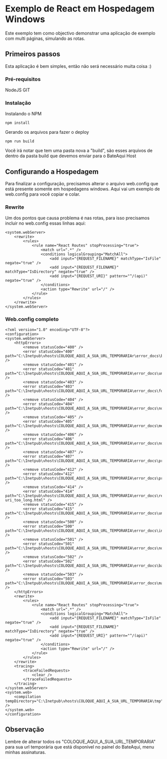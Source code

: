 # Exemplo de React em Hospedagem Windows

Este exemplo tem como objectivo demonstrar uma aplicação de exemplo com multi páginas, simulando as rotas.

## Primeiros passos

Esta aplicação é bem simples, então não será necessário muita coisa :)

### Pré-requisitos

NodeJS
GIT

### Instalação
Instalando o NPM

    npm install

Gerando os arquivos para fazer o deploy

    npm run build

Você irá notar que tem uma pasta nova a "build", são esses arquivos de dentro da pasta build que devemos enviar para o BateAqui Host

## Configurando a Hospedagem

Para finalizar a configuração, precisamos alterar o arquivo web.config que está presente somente em hospedagens windows.
Aqui vai um exemplo de web.config para você copiar e colar.

### Rewrite

Um dos pontos que causa problema é nas rotas, para isso precisamos incluir no web.config essas linhas aqui:

    <system.webServer>
        <rewrite>
            <rules>
                <rule name="React Routes" stopProcessing="true">
                    <match url=".*" />
                    <conditions logicalGrouping="MatchAll">
                        <add input="{REQUEST_FILENAME}" matchType="IsFile" negate="true" />
                        <add input="{REQUEST_FILENAME}" matchType="IsDirectory" negate="true" />
                        <add input="{REQUEST_URI}" pattern="^/(api)" negate="true" />
                    </conditions>
                    <action type="Rewrite" url="/" />
                </rule>
            </rules>
        </rewrite>
    </system.webServer>

### Web.config completo

    ﻿<?xml version="1.0" encoding="UTF-8"?>
    <configuration>
    <system.webServer>
        <httpErrors>
            <remove statusCode="400" />
            <error statusCode="400" path="C:\Inetpub\vhosts\COLOQUE_AQUI_A_SUA_URL_TEMPORARIAr\error_docs\bad_request.html" />
            <remove statusCode="401" />
            <error statusCode="401" path="C:\Inetpub\vhosts\COLOQUE_AQUI_A_SUA_URL_TEMPORARIA\error_docs\unauthorized.html" />
            <remove statusCode="403" />
            <error statusCode="403" path="C:\Inetpub\vhosts\COLOQUE_AQUI_A_SUA_URL_TEMPORARIA\error_docs\forbidden.html" />
            <remove statusCode="404" />
            <error statusCode="404" path="C:\Inetpub\vhosts\COLOQUE_AQUI_A_SUA_URL_TEMPORARIA\error_docs\not_found.html" />
            <remove statusCode="405" />
            <error statusCode="405" path="C:\Inetpub\vhosts\COLOQUE_AQUI_A_SUA_URL_TEMPORARIA\error_docs\method_not_allowed.html" />
            <remove statusCode="406" />
            <error statusCode="406" path="C:\Inetpub\vhosts\COLOQUE_AQUI_A_SUA_URL_TEMPORARIA\error_docs\not_acceptable.html" />
            <remove statusCode="407" />
            <error statusCode="407" path="C:\Inetpub\vhosts\COLOQUE_AQUI_A_SUA_URL_TEMPORARIA\error_docs\proxy_authentication_required.html" />
            <remove statusCode="412" />
            <error statusCode="412" path="C:\Inetpub\vhosts\COLOQUE_AQUI_A_SUA_URL_TEMPORARIA\error_docs\precondition_failed.html" />
            <remove statusCode="414" />
            <error statusCode="414" path="C:\Inetpub\vhosts\COLOQUE_AQUI_A_SUA_URL_TEMPORARIA\error_docs\request-uri_too_long.html" />
            <remove statusCode="415" />
            <error statusCode="415" path="C:\Inetpub\vhosts\COLOQUE_AQUI_A_SUA_URL_TEMPORARIA\error_docs\unsupported_media_type.html" />
            <remove statusCode="500" />
            <error statusCode="500" path="C:\Inetpub\vhosts\COLOQUE_AQUI_A_SUA_URL_TEMPORARIA\error_docs\internal_server_error.html" />
            <remove statusCode="501" />
            <error statusCode="501" path="C:\Inetpub\vhosts\COLOQUE_AQUI_A_SUA_URL_TEMPORARIA\error_docs\not_implemented.html" />
            <remove statusCode="502" />
            <error statusCode="502" path="C:\Inetpub\vhosts\COLOQUE_AQUI_A_SUA_URL_TEMPORARIA\error_docs\bad_gateway.html" />
            <remove statusCode="503" />
            <error statusCode="503" path="C:\Inetpub\vhosts\COLOQUE_AQUI_A_SUA_URL_TEMPORARIA\error_docs\maintenance.html" />
        </httpErrors>
        <rewrite>
            <rules>
                <rule name="React Routes" stopProcessing="true">
                    <match url=".*" />
                    <conditions logicalGrouping="MatchAll">
                        <add input="{REQUEST_FILENAME}" matchType="IsFile" negate="true" />
                        <add input="{REQUEST_FILENAME}" matchType="IsDirectory" negate="true" />
                        <add input="{REQUEST_URI}" pattern="^/(api)" negate="true" />
                    </conditions>
                    <action type="Rewrite" url="/" />
                </rule>
            </rules>
        </rewrite>
        <tracing>
            <traceFailedRequests>
                <clear />
            </traceFailedRequests>
        </tracing>
    </system.webServer>
    <system.web>
        <compilation tempDirectory="C:\Inetpub\vhosts\COLOQUE_AQUI_A_SUA_URL_TEMPORARIA\tmp" />
    </system.web>
    </configuration>

## Observação

Lembre de alterar todos os "COLOQUE_AQUI_A_SUA_URL_TEMPORARIA" para sua url temporária que está disponível no painel do BateAqui, menu minhas assinaturas.
